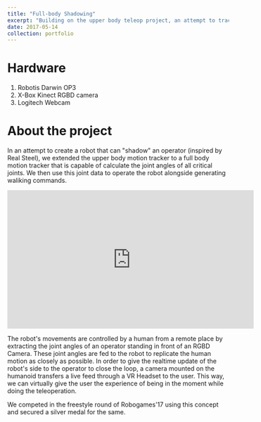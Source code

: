 ```yaml
---
title: "Full-body Shadowing"
excerpt: "Building on the upper body teleop project, an attempt to track the whole upper body was done and the joint angles were replicated by the robot to shadow the operator. <br/><br/><img src='/images/ATHum.jpg'>"
date: 2017-05-14
collection: portfolio
---
```


Hardware
===
1. Robotis Darwin OP3
2. X-Box Kinect RGBD camera 
3. Logitech Webcam

About the project
===
In an attempt to create a robot that can "shadow" an operator (inspired by Real Steel), we extended the upper body motion tracker to a full body motion tracker that is capable of calculate the joint angles of all critical joints.
We then use this joint data to operate the robot alongside generating waliking commands.  

<iframe width="560" height="315" src="https://www.youtube.com/embed/znR0XXcpGIs" title="YouTube video player" frameborder="0" allow="accelerometer; autoplay; clipboard-write; encrypted-media; gyroscope; picture-in-picture; web-share" allowfullscreen></iframe>

The robot's movements are controlled by a human from a remote place by extracting the joint angles of an operator standing in front of an RGBD Camera. These joint angles are fed to the robot to replicate the human motion as closely as possible. 
In order to give the realtime update of the robot's side to the operator to close the loop, a camera mounted on the humanoid transfers a live feed through a VR Headset to the user. This way, we can virtually give the user the experience of being in the moment while doing the teleoperation.

We competed in the freestyle round of Robogames'17 using this concept and secured a silver medal for the same.

